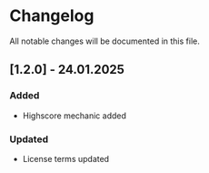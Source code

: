 # Changelog

All notable changes will be documented in this file.

## [1.2.0] - 24.01.2025

### Added

* Highscore mechanic added

### Updated

* License terms updated

